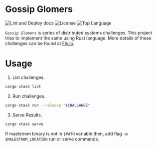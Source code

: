 #  Gossip Glomers

![Lint and Deploy docs](https://github.com/sak96/gossip_glomers/actions/workflows/main.yml/badge.svg)
![License](https://img.shields.io/badge/License-Apache_2.0-yellowgreen.svg)
![Top Language](https://img.shields.io/github/languages/top/sak96/gossip_glomers)

`Gossip Glomers` is series of distributed systems challenges.
This project tries to implement the same using Rust language.
More details of these challenges can be found at [Fly.io](https://fly.io/dist-sys/).

# Usage

1. List challenges.
  ```bash
  cargo xtask list
  ```

2. Run challenges.
  ```bash
  cargo xtask run --release "$CHALLANGE"
  ```

3. Serve Results.
  ```bash
  cargo xtask serve
  ```

If maelstrom binary is not in `$PATH` variable then, add flag `-m $MALESTROM_LOCATION` run or serve commands.
